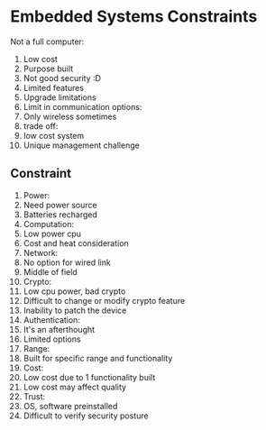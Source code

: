 # Embedded Systems Constraints

Not a full computer:
1. Low cost
1. Purpose built
1. Not good security :D
1. Limited features
1. Upgrade limitations
1. Limit in communication options:
 1. Only wireless sometimes
1. trade off:
 1. low cost system
 1. Unique management challenge

## Constraint

1. Power:
 1. Need power source
 1. Batteries recharged
1. Computation: 
 1. Low power cpu
 1. Cost and heat consideration
1. Network:
 1. No option for wired link
 1. Middle of field
1. Crypto:
 1. Low cpu power, bad crypto
 1. Difficult to change or modify crypto feature
1. Inability to patch the device
1. Authentication:
 1. It's an afterthought
 1. Limited options
1. Range:
 1. Built for specific range and functionality
1. Cost:
 1. Low cost due to 1 functionality built
 1. Low cost may affect quality
1. Trust:
 1. OS, software preinstalled
 1. Difficult to verify security posture
